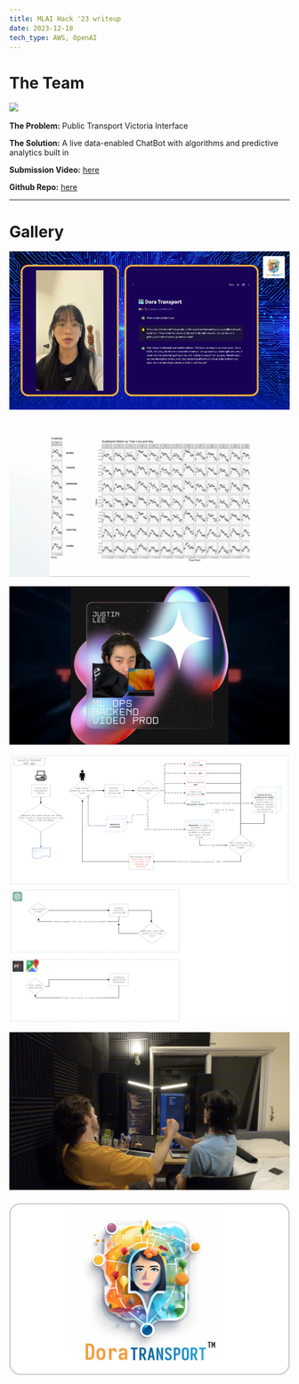 ```yaml
---
title: MLAI Hack '23 writeup
date: 2023-12-18
tech_type: AWS, OpenAI
---
```


# The Team

![](/images/the-team2.png)

**The Problem:** Public Transport Victoria Interface

**The Solution:** A live data-enabled ChatBot with algorithms and predictive analytics built in

**Submission Video:** [here](https://youtu.be/NmYVubGNH-E?si=o_3Cf7nmCq03rcRi)

**Github Repo:** [here](https://github.com/jl33-ai/ml-ai-hack)

---

# Gallery

![](/images/mlai-1.png)

![](/images/mlai-2.png)

![](/images/mlai-3.png)

![](/images/mlai-4.png)

![](/images/mlai-5.png)

![](/images/mlai-6.png)

